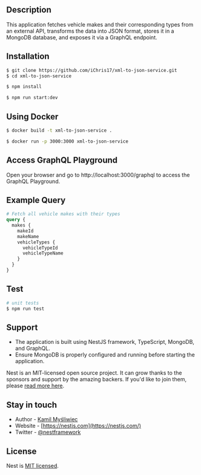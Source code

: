## Description

This application fetches vehicle makes and their corresponding types from an external API, transforms the data into JSON format, stores it in a MongoDB database, and exposes it via a GraphQL endpoint.

## Installation

```bash
$ git clone https://github.com/iChris17/xml-to-json-service.git
$ cd xml-to-json-service
```

```bash
$ npm install
```

```bash
$ npm run start:dev
```

## Using Docker

```bash
$ docker build -t xml-to-json-service .
```

```bash
$ docker run -p 3000:3000 xml-to-json-service
```

## Access GraphQL Playground

Open your browser and go to http://localhost:3000/graphql to access the GraphQL Playground.

## Example Query

```graphql
# Fetch all vehicle makes with their types
query {
  makes {
    makeId
    makeName
    vehicleTypes {
      vehicleTypeId
      vehicleTypeName
    }
  }
}
```

## Test

```bash
# unit tests
$ npm run test
```

## Support

- The application is built using NestJS framework, TypeScript, MongoDB, and GraphQL.
- Ensure MongoDB is properly configured and running before starting the application.

Nest is an MIT-licensed open source project. It can grow thanks to the sponsors and support by the amazing backers. If you'd like to join them, please [read more here](https://docs.nestjs.com/support).

## Stay in touch

- Author - [Kamil Myśliwiec](https://kamilmysliwiec.com)
- Website - [https://nestjs.com](https://nestjs.com/)
- Twitter - [@nestframework](https://twitter.com/nestframework)

## License

Nest is [MIT licensed](LICENSE).

